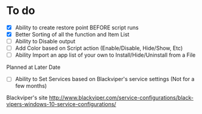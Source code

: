 # To do
- [X] Ability to create restore point BEFORE script runs
- [X] Better Sorting of all the function and Item List
- [ ] Ability to Disable output
- [ ] Add Color based on Script action (Enable/Disable, Hide/Show, Etc)
- [ ] Ability Import an app list of your own to Install/Hide/Uninstall from a File

Planned at Later Date
- [ ] Ability to Set Services based on Blackviper's service settings (Not for a few months)

Blackviper's site
http://www.blackviper.com/service-configurations/black-vipers-windows-10-service-configurations/

